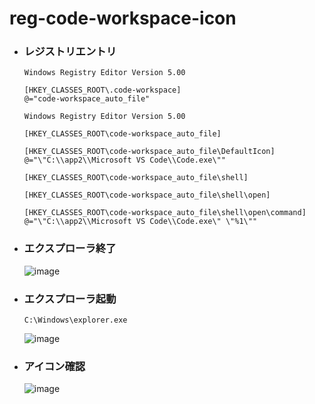 # reg-code-workspace-icon

- ### レジストリエントリ
    ```reg
    Windows Registry Editor Version 5.00

    [HKEY_CLASSES_ROOT\.code-workspace]
    @="code-workspace_auto_file"
    ```
    ```reg
    Windows Registry Editor Version 5.00

    [HKEY_CLASSES_ROOT\code-workspace_auto_file]

    [HKEY_CLASSES_ROOT\code-workspace_auto_file\DefaultIcon]
    @="\"C:\\app2\\Microsoft VS Code\\Code.exe\""

    [HKEY_CLASSES_ROOT\code-workspace_auto_file\shell]

    [HKEY_CLASSES_ROOT\code-workspace_auto_file\shell\open]

    [HKEY_CLASSES_ROOT\code-workspace_auto_file\shell\open\command]
    @="\"C:\\app2\\Microsoft VS Code\\Code.exe\" \"%1\""
    ```

- ### エクスプローラ終了
    ![image](https://user-images.githubusercontent.com/1501327/188278500-1d5c0707-2d85-4f2e-8cc0-06fcbcce7d76.png)

- ### エクスプローラ起動
    ```
    C:\Windows\explorer.exe
    ```
    ![image](https://user-images.githubusercontent.com/1501327/188278466-7399bfdb-bc44-49cd-9824-75febfeb3c75.png)

- ### アイコン確認
    ![image](https://user-images.githubusercontent.com/1501327/188278597-43295b3d-6cc4-40e5-9824-e890c23da258.png)
